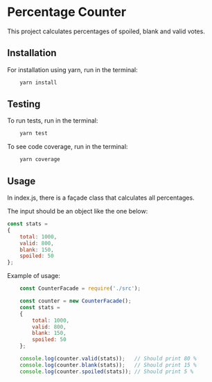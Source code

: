 # Percentage Counter

This project calculates percentages of spoiled, blank and valid votes.

## Installation

For installation using yarn, run in the terminal:

```sh
    yarn install
```

## Testing

To run tests, run in the terminal:
```sh
    yarn test
```

To see code coverage, run in the terminal:
```sh
    yarn coverage
```
## Usage

In index.js, there is a façade class that calculates all percentages.

The input should be an object like the one below:

```javascript
const stats =
{
    total: 1000,
    valid: 800,
    blank: 150,
    spoiled: 50
};
```

Example of usage:

```js
    const CounterFacade = require('./src');

    const counter = new CounterFacade();
    const stats =
    {
        total: 1000,
        valid: 800,
        blank: 150,
        spoiled: 50
    };

    console.log(counter.valid(stats));   // Should print 80 %
    console.log(counter.blank(stats));   // Should print 15 %
    console.log(counter.spoiled(stats)); // Should print 5 %
```